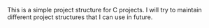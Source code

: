 This is a simple project structure for C projects. I will try to maintain different project structures that I can use in future.